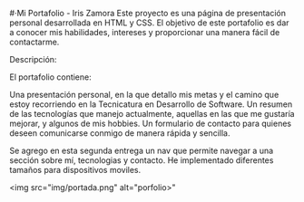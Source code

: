 #·Mi Portafolio - Iris Zamora
Este proyecto es una página de presentación personal desarrollada en HTML y CSS.
El objetivo de este portafolio es dar a conocer mis habilidades, intereses y proporcionar una manera fácil de contactarme.

Descripción:

El portafolio contiene:

Una presentación personal, en la que detallo mis metas y el camino que estoy recorriendo en la Tecnicatura en Desarrollo de Software.
Un resumen de las tecnologías que manejo actualmente, aquellas en las que me gustaría mejorar, y algunos de mis hobbies.
Un formulario de contacto para quienes deseen comunicarse conmigo de manera rápida y sencilla.

Se agrego en esta segunda entrega un nav que permite navegar a una sección sobre mí, tecnologias y contacto.
He implementado diferentes tamaños para dispositivos moviles.

<img src="img/portada.png" alt="porfolio>"
